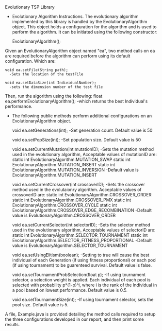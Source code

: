 Evolutionary TSP Library

* Evolutionary Algorithm Instructions.
The evolutionary algorithm implemented by this library is handled by the EvolutionaryAlgorithm object. This object holds a configuration for the algorithm and is used to perform the algorithm. It can be initiated using the following constructor:

    EvolutionaryAlgorithm();

Given an EvolutionaryAlgorithm object named "ea", two method calls on ea are required before the algorithm can perform using its default configuration. Which are:

    void ea.setFile(String path);
      -Sets the location of the testFile

    void ea.setDataSize(int IndividualNumber);
      -sets the dimension number of the test file 

Then, run the algorithm using the following:
    float ea.performEvolutionaryAlgorithm();
      -which returns the best Individual's performance.

* The following public methods perform additional configurations on an EvolutionaryAlgorithm object. 

  void ea.setGenerations(int);
    -Set generation count. Default value is 50
    
  void ea.setPopSize(int);
    -Set population size. Default value is 50

  void ea.setCurrentMutation(int mutationID);
    -Sets the mutation method used in the evolutionary algorithm, Acceptable values of mutationID are: 
      static int EvolutionaryAlgorithm.MUTATION_SWAP
      static int EvolutionaryAlgorithm.MUTATION_INSERT
      static int EvolutionaryAlgorithm.MUTATION_INVERSION
      -Default value is EvolutionaryAlgorithm.MUTATION_INSERT

  void ea.setCurrentCrossover(int crossoverID);
    -Sets the crossover method used in the evolutaionry algorithm. Acceptable values of crossoverID are: 
      static int EvolutionaryAlgorithm.CROSSOVER_ORDER
      static int EvolutionaryAlgorithm.CROSSOVER_PMX
      static int EvolutionaryAlgorithm.CROSSOVER_CYCLE
      static int EvolutionaryAlgorithm.CROSSOVER_EDGE_RECOMBINATION
      -Default value is EvolutionaryAlgorithm.CROSSOVER_ORDER

  void ea.setCurrentSelector(int selectorID);
    -Sets the selector method used in the evolutionary algorithm, Acceptable values of selectorID are:
      static int  EvolutionaryAlgorithm.SELECTOR_TOURNAMENT
      static int  EvolutionaryAlgorithm.SELECTOR_FITNESS_PROPORTIONAL
      -Default value is EvolutionaryAlgorithm.SELECTOR_TOURNAMENT

  void ea.setUsingElitism(boolean);
    -Setting to true will cause the best individual of each Generation (if using fitness proportional) or each pool (if using tournament) to be guarenteed survival. Default value is false.


  void ea.setTournamentProbSelection(float p);
    -If using tournament selector, a selection weight is applied. Each individual of each pool is selected with probability p*(1-p)^i, where i is the rank of the Individual in a pool based on lowest performance. Default value is 0.5.

  void ea.setTournamentSize(int);
    -If using tournament selector, sets the pool size. Default value is 5.


A file, Example.java is provided detailing the method calls required to setup the three configurations developed in our report, and then print some results. 
